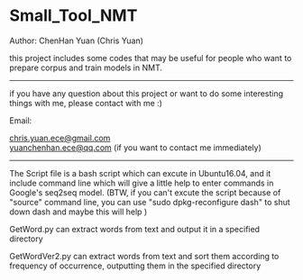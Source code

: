 # Small_Tool_NMT

Author: ChenHan Yuan (Chris Yuan)

this project includes some codes that may be useful for people who want to prepare corpus and train models in NMT.
********************************************************************************************************************
if you have any question about this project or want to do some interesting things with me, please contact with me :)

Email: 

chris.yuan.ece@gmail.com  
yuanchenhan.ece@qq.com (if you want to contact me immediately)
*********************************************************************************************************************

The Script file is a bash script which can excute in Ubuntu16.04, and it include command line which will give a little help to
enter commands in Google's seq2seq model. 
(BTW, if you can't excute the script because of "source" command line, you can use "sudo dpkg-reconfigure dash" to shut down dash and maybe this will help )

GetWord.py can extract words from text and output it in a specified directory

GetWordVer2.py can extract words from text and sort them according to frequency of occurrence, outputting them in the specified directory
